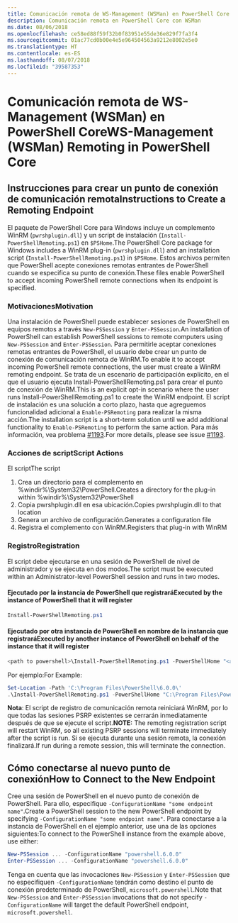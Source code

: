 ```yaml
---
title: Comunicación remota de WS-Management (WSMan) en PowerShell Core
description: Comunicación remota en PowerShell Core con WSMan
ms.date: 08/06/2018
ms.openlocfilehash: ce58ed88f59f32b0f83951e55de36e829f7fa3f4
ms.sourcegitcommit: 01ac77cd0b00e4e5e964504563a9212e8002e5e0
ms.translationtype: HT
ms.contentlocale: es-ES
ms.lasthandoff: 08/07/2018
ms.locfileid: "39587353"
---
```

# <a name="ws-management-wsman-remoting-in-powershell-core"></a><span data-ttu-id="6e01b-103">Comunicación remota de WS-Management (WSMan) en PowerShell Core</span><span class="sxs-lookup"><span data-stu-id="6e01b-103">WS-Management (WSMan) Remoting in PowerShell Core</span></span>

## <a name="instructions-to-create-a-remoting-endpoint"></a><span data-ttu-id="6e01b-104">Instrucciones para crear un punto de conexión de comunicación remota</span><span class="sxs-lookup"><span data-stu-id="6e01b-104">Instructions to Create a Remoting Endpoint</span></span>

<span data-ttu-id="6e01b-105">El paquete de PowerShell Core para Windows incluye un complemento WinRM (`pwrshplugin.dll`) y un script de instalación (`Install-PowerShellRemoting.ps1`) en `$PSHome`.</span><span class="sxs-lookup"><span data-stu-id="6e01b-105">The PowerShell Core package for Windows includes a WinRM plug-in (`pwrshplugin.dll`) and an installation script (`Install-PowerShellRemoting.ps1`) in `$PSHome`.</span></span>
<span data-ttu-id="6e01b-106">Estos archivos permiten que PowerShell acepte conexiones remotas entrantes de PowerShell cuando se especifica su punto de conexión.</span><span class="sxs-lookup"><span data-stu-id="6e01b-106">These files enable PowerShell to accept incoming PowerShell remote connections when its endpoint is specified.</span></span>

### <a name="motivation"></a><span data-ttu-id="6e01b-107">Motivaciones</span><span class="sxs-lookup"><span data-stu-id="6e01b-107">Motivation</span></span>

<span data-ttu-id="6e01b-108">Una instalación de PowerShell puede establecer sesiones de PowerShell en equipos remotos a través `New-PSSession` y `Enter-PSSession`.</span><span class="sxs-lookup"><span data-stu-id="6e01b-108">An installation of PowerShell can establish PowerShell sessions to remote computers using `New-PSSession` and `Enter-PSSession`.</span></span>
<span data-ttu-id="6e01b-109">Para permitirle aceptar conexiones remotas entrantes de PowerShell, el usuario debe crear un punto de conexión de comunicación remota de WinRM.</span><span class="sxs-lookup"><span data-stu-id="6e01b-109">To enable it to accept incoming PowerShell remote connections, the user must create a WinRM remoting endpoint.</span></span>
<span data-ttu-id="6e01b-110">Se trata de un escenario de participación explícito, en el que el usuario ejecuta Install-PowerShellRemoting.ps1 para crear el punto de conexión de WinRM.</span><span class="sxs-lookup"><span data-stu-id="6e01b-110">This is an explicit opt-in scenario where the user runs Install-PowerShellRemoting.ps1 to create the WinRM endpoint.</span></span>
<span data-ttu-id="6e01b-111">El script de instalación es una solución a corto plazo, hasta que agreguemos funcionalidad adicional a `Enable-PSRemoting` para realizar la misma acción.</span><span class="sxs-lookup"><span data-stu-id="6e01b-111">The installation script is a short-term solution until we add additional functionality to `Enable-PSRemoting` to perform the same action.</span></span>
<span data-ttu-id="6e01b-112">Para más información, vea problema [#1193](https://github.com/PowerShell/PowerShell/issues/1193).</span><span class="sxs-lookup"><span data-stu-id="6e01b-112">For more details, please see issue [#1193](https://github.com/PowerShell/PowerShell/issues/1193).</span></span>

### <a name="script-actions"></a><span data-ttu-id="6e01b-113">Acciones de script</span><span class="sxs-lookup"><span data-stu-id="6e01b-113">Script Actions</span></span>

<span data-ttu-id="6e01b-114">El script</span><span class="sxs-lookup"><span data-stu-id="6e01b-114">The script</span></span>

1. <span data-ttu-id="6e01b-115">Crea un directorio para el complemento en %windir%\System32\PowerShell.</span><span class="sxs-lookup"><span data-stu-id="6e01b-115">Creates a directory for the plug-in within %windir%\System32\PowerShell</span></span>
1. <span data-ttu-id="6e01b-116">Copia pwrshplugin.dll en esa ubicación.</span><span class="sxs-lookup"><span data-stu-id="6e01b-116">Copies pwrshplugin.dll to that location</span></span>
1. <span data-ttu-id="6e01b-117">Genera un archivo de configuración.</span><span class="sxs-lookup"><span data-stu-id="6e01b-117">Generates a configuration file</span></span>
1. <span data-ttu-id="6e01b-118">Registra el complemento con WinRM.</span><span class="sxs-lookup"><span data-stu-id="6e01b-118">Registers that plug-in with WinRM</span></span>

### <a name="registration"></a><span data-ttu-id="6e01b-119">Registro</span><span class="sxs-lookup"><span data-stu-id="6e01b-119">Registration</span></span>

<span data-ttu-id="6e01b-120">El script debe ejecutarse en una sesión de PowerShell de nivel de administrador y se ejecuta en dos modos.</span><span class="sxs-lookup"><span data-stu-id="6e01b-120">The script must be executed within an Administrator-level PowerShell session and runs in two modes.</span></span>

#### <a name="executed-by-the-instance-of-powershell-that-it-will-register"></a><span data-ttu-id="6e01b-121">Ejecutado por la instancia de PowerShell que registrará</span><span class="sxs-lookup"><span data-stu-id="6e01b-121">Executed by the instance of PowerShell that it will register</span></span>

```powershell
Install-PowerShellRemoting.ps1
```

#### <a name="executed-by-another-instance-of-powershell-on-behalf-of-the-instance-that-it-will-register"></a><span data-ttu-id="6e01b-122">Ejecutado por otra instancia de PowerShell en nombre de la instancia que registrará</span><span class="sxs-lookup"><span data-stu-id="6e01b-122">Executed by another instance of PowerShell on behalf of the instance that it will register</span></span>

```powershell
<path to powershell>\Install-PowerShellRemoting.ps1 -PowerShellHome "<absolute path to the instance's $PSHOME>"
```

<span data-ttu-id="6e01b-123">Por ejemplo:</span><span class="sxs-lookup"><span data-stu-id="6e01b-123">For Example:</span></span>

```powershell
Set-Location -Path 'C:\Program Files\PowerShell\6.0.0\'
.\Install-PowerShellRemoting.ps1 -PowerShellHome "C:\Program Files\PowerShell\6.0.0\"
```

<span data-ttu-id="6e01b-124">**Nota**: El script de registro de comunicación remota reiniciará WinRM, por lo que todas las sesiones PSRP existentes se cerrarán inmediatamente después de que se ejecute el script.</span><span class="sxs-lookup"><span data-stu-id="6e01b-124">**NOTE:** The remoting registration script will restart WinRM, so all existing PSRP sessions will terminate immediately after the script is run.</span></span> <span data-ttu-id="6e01b-125">Si se ejecuta durante una sesión remota, la conexión finalizará.</span><span class="sxs-lookup"><span data-stu-id="6e01b-125">If run during a remote session, this will terminate the connection.</span></span>

## <a name="how-to-connect-to-the-new-endpoint"></a><span data-ttu-id="6e01b-126">Cómo conectarse al nuevo punto de conexión</span><span class="sxs-lookup"><span data-stu-id="6e01b-126">How to Connect to the New Endpoint</span></span>

<span data-ttu-id="6e01b-127">Cree una sesión de PowerShell en el nuevo punto de conexión de PowerShell. Para ello, especifique `-ConfigurationName "some endpoint name"`.</span><span class="sxs-lookup"><span data-stu-id="6e01b-127">Create a PowerShell session to the new PowerShell endpoint by specifying `-ConfigurationName "some endpoint name"`.</span></span> <span data-ttu-id="6e01b-128">Para conectarse a la instancia de PowerShell en el ejemplo anterior, use una de las opciones siguientes:</span><span class="sxs-lookup"><span data-stu-id="6e01b-128">To connect to the PowerShell instance from the example above, use either:</span></span>

```powershell
New-PSSession ... -ConfigurationName "powershell.6.0.0"
Enter-PSSession ... -ConfigurationName "powershell.6.0.0"
```

<span data-ttu-id="6e01b-129">Tenga en cuenta que las invocaciones `New-PSSession` y `Enter-PSSession` que no especifiquen `-ConfigurationName` tendrán como destino el punto de conexión predeterminado de PowerShell, `microsoft.powershell`.</span><span class="sxs-lookup"><span data-stu-id="6e01b-129">Note that `New-PSSession` and `Enter-PSSession` invocations that do not specify `-ConfigurationName` will target the default PowerShell endpoint, `microsoft.powershell`.</span></span>